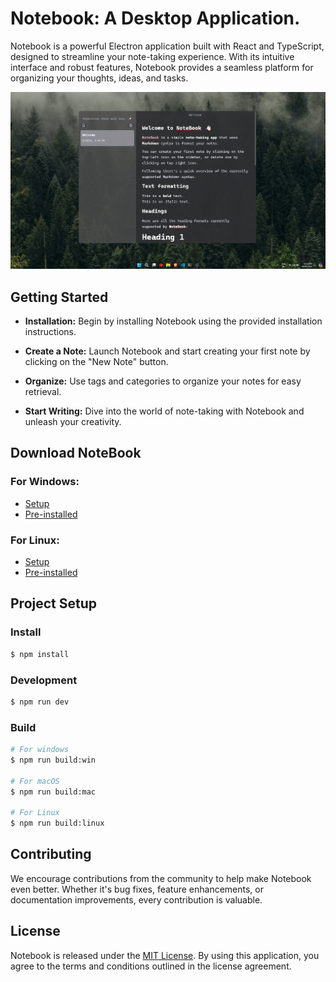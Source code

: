 # Notebook: A Desktop Application.

Notebook is a powerful Electron application built with React and TypeScript, designed to streamline your note-taking experience. With its intuitive interface and robust features, Notebook provides a seamless platform for organizing your thoughts, ideas, and tasks.

![Demo](.github-assets/Demo1.png)

## Getting Started

+ **Installation:** Begin by installing Notebook using the provided installation instructions.

+ **Create a Note:** Launch Notebook and start creating your first note by clicking on the "New Note" button.

+ **Organize:** Use tags and categories to organize your notes for easy retrieval.

+ **Start Writing:** Dive into the world of note-taking with Notebook and unleash your creativity.

## Download NoteBook
### For Windows: 
+ [Setup]() 
+ [Pre-installed]()
### For Linux: 
+ [Setup]() 
+ [Pre-installed]()


## Project Setup

### Install

```bash
$ npm install
```

### Development

```bash
$ npm run dev
```

### Build

```bash
# For windows
$ npm run build:win

# For macOS
$ npm run build:mac

# For Linux
$ npm run build:linux
```

## Contributing

We encourage contributions from the community to help make Notebook even better. Whether it's bug fixes, feature enhancements, or documentation improvements, every contribution is valuable.

## License
Notebook is released under the [MIT License](LICENSE). By using this application, you agree to the terms and conditions outlined in the license agreement.